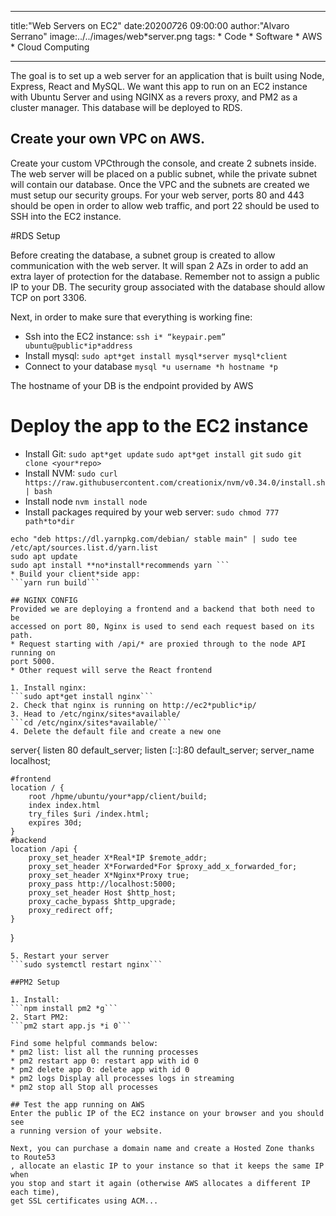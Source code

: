 ***
title:"Web Servers on EC2"
date:2020*07*26 09:00:00
author:"Alvaro Serrano"
image:../../images/web*server.png
tags:
    * Code
    * Software
    * AWS
    * Cloud Computing
***
The goal is to set up a web server for an application that is built using
Node, Express, React and MySQL. We want this app to run on an EC2 instance
with Ubuntu Server and using NGINX as a revers proxy, and PM2 as a cluster
manager. This database will be deployed to RDS.

## Create your own VPC on AWS.

Create your custom VPCthrough the console, and create 2 subnets inside.
The web server will be placed on a public subnet, while the private subnet will
contain our database.
Once the VPC and the subnets are created we must setup our security groups.
For your web server, ports 80 and 443 should be open in order to allow web
traffic, and port 22 should be used to SSH into the EC2 instance.

#RDS Setup

Before creating the database, a subnet group is created to allow communication
with the web server. It will span 2 AZs in order to add an extra layer of
protection for the database. Remember not to assign a public IP to your DB. The
security group associated with the database should allow TCP on port 3306.

Next, in order to make sure that everything is working fine:
* Ssh into the EC2 instance:
```ssh i* “keypair.pem” ubuntu@public*ip*address```
* Install mysql:
```sudo apt*get install mysql*server mysql*client```
* Connect to your database
```mysql *u username *h hostname *p```

The hostname of your DB is the endpoint provided by AWS

# Deploy the app to the EC2 instance
* Install Git:
```sudo apt*get update```
```sudo apt*get install git```
```sudo git clone <your*repo>```
* Install NVM:
```sudo curl https://raw.githubusercontent.com/creationix/nvm/v0.34.0/install.sh | bash```
* Install node
```nvm install node```
* Install packages required by your web server:
```sudo chmod 777 path*to*dir```
```curl *sS https://dl.yarnpkg.com/debian/pubkey.gpg | sudo apt*key add *
echo "deb https://dl.yarnpkg.com/debian/ stable main" | sudo tee /etc/apt/sources.list.d/yarn.list
sudo apt update
sudo apt install **no*install*recommends yarn ```
* Build your client*side app:
```yarn run build```

## NGINX CONFIG
Provided we are deploying a frontend and a backend that both need to be
accessed on port 80, Nginx is used to send each request based on its path.
* Request starting with /api/* are proxied through to the node API running on
port 5000.
* Other request will serve the React frontend

1. Install nginx:
```sudo apt*get install nginx```
2. Check that nginx is running on http://ec2*public*ip/
3. Head to /etc/nginx/sites*available/
```cd /etc/nginx/sites*available/```
4. Delete the default file and create a new one
```
server{
    listen           80 default_server;
    listen           [::]:80 default_server;
    server_name      localhost;

    #frontend
    location / {
        root /hpme/ubuntu/your*app/client/build;
        index index.html
        try_files $uri /index.html;
        expires 30d;
    }
    #backend
    location /api {
        proxy_set_header X*Real*IP $remote_addr;
        proxy_set_header X*Forwarded*For $proxy_add_x_forwarded_for;
        proxy_set_header X*Nginx*Proxy true;
        proxy_pass http://localhost:5000;
        proxy_set_header Host $http_host;
        proxy_cache_bypass $http_upgrade;
        proxy_redirect off;
    }
}
```
5. Restart your server
```sudo systemctl restart nginx```

##PM2 Setup

1. Install:
```npm install pm2 *g```
2. Start PM2:
```pm2 start app.js *i 0```

Find some helpful commands below:
* pm2 list: list all the running processes
* pm2 restart app 0: restart app with id 0
* pm2 delete app 0: delete app with id 0
* pm2 logs Display all processes logs in streaming
* pm2 stop all Stop all processes

## Test the app running on AWS
Enter the public IP of the EC2 instance on your browser and you should see
a running version of your website.

Next, you can purchase a domain name and create a Hosted Zone thanks to Route53
, allocate an elastic IP to your instance so that it keeps the same IP when
you stop and start it again (otherwise AWS allocates a different IP each time),
get SSL certificates using ACM...


